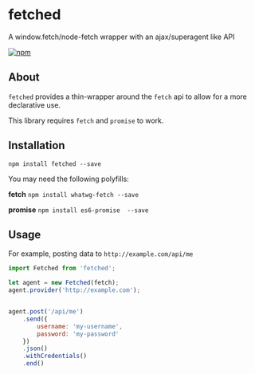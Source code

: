 # fetched
A window.fetch/node-fetch wrapper with an ajax/superagent like API

[![npm](https://img.shields.io/npm/v/fetched.svg?style=flat-square)](https://www.npmjs.com/package/fetched)

## About
`fetched` provides a thin-wrapper around the `fetch` api to allow
for a more declarative use.

This library requires `fetch` and `promise` to work.


## Installation

`npm install fetched --save`

You may need the following polyfills:

__fetch__
`npm install whatwg-fetch --save`

__promise__
`npm install es6-promise  --save`



## Usage

For example, posting data to `http://example.com/api/me`

```js
import Fetched from 'fetched';

let agent = new Fetched(fetch);
agent.provider('http://example.com');


agent.post('/api/me')
    .send({
        username: 'my-username',
        password: 'my-password'
    })
    .json()
    .withCredentials()
    .end()
```
